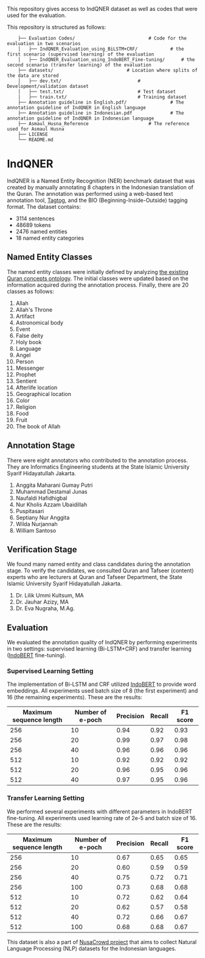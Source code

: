 <!-- -->

This repository gives access to IndQNER dataset as well as codes that were used for the evaluation.

This repository is structured as follows:

``` 
    ├── Evaluation Codes/							# Code for the evaluation in two scenarios
    │   ├── IndQNER_Evaluation_using_BiLSTM+CRF/			# the first scenario (supervised learning) of the evaluation
    │   ├── IndQNER_Evaluation_using_IndoBERT_Fine-tuning/		# the second scenario (transfer learning) of the evaluation
    ├── datasets/							# Location where splits of the data are stored
    │   ├── dev.txt/							# Development/validation dataset
    │   ├── test.txt/							# Test dataset
    |	├── train.txt/							# Training dataset
    ├── Annotation guideline in English.pdf/				# The annotation guideline of IndQNER in English language
    ├── Annotation guideline in Indonesian.pdf				# The annotation guideline of IndQNER in Indonesian language 
    ├── Asmaul_Husna_Reference						# The reference used for Asmaul Husna
    ├── LICENSE
    └── README.md
```

# IndQNER

IndQNER is a Named Entity Recognition (NER) benchmark dataset that was created by manually annotating 8 chapters in the Indonesian translation of the Quran. 
The annotation was performed using a web-based text annotation tool, [Tagtog](https://www.tagtog.com/), and the BIO (Beginning-Inside-Outside) tagging format. 
The dataset contains:
* 3114 sentences
* 48689 tokens
* 2476 named entities
* 18 named entity categories

## Named Entity Classes
The named entity classes were initially defined by analyzing [the existing Quran concepts ontology](https://corpus.quran.com/concept.jsp).
The initial classes were updated based on the information acquired during the annotation process. Finally, there are 20 classes as follows:
1. Allah
2. Allah's Throne
3. Artifact
4. Astronomical body
5. Event
6. False deity
7. Holy book
8. Language
9. Angel
10. Person
11. Messenger
12. Prophet
13. Sentient
14. Afterlife location
15. Geographical location
16. Color
17. Religion
18. Food
19. Fruit
20. The book of Allah

## Annotation Stage
There were eight annotators who contributed to the annotation process. They are Informatics Engineering students at the State Islamic University Syarif Hidayatullah Jakarta. 
1. Anggita Maharani Gumay Putri
2. Muhammad Destamal Junas
3. Naufaldi Hafidhigbal
4. Nur Kholis Azzam Ubaidillah
5. Puspitasari
6. Septiany Nur Anggita
7. Wilda Nurjannah
8. William Santoso

## Verification Stage
We found many named entity and class candidates during the annotation stage. To verify the candidates, we consulted Quran and Tafseer (content) experts who are lecturers at Quran and Tafseer Department, the State Islamic University Syarif Hidayatullah Jakarta.
1. Dr. Lilik Ummi Kultsum, MA
2. Dr. Jauhar Azizy, MA
3. Dr. Eva Nugraha, M.Ag.

## Evaluation
We evaluated the annotation quality of IndQNER by performing experiments in two settings: supervised learning (Bi-LSTM+CRF) and transfer learning ([IndoBERT](https://huggingface.co/indobenchmark/indobert-base-p1) fine-tuning). 

### Supervised Learning Setting
The implementation of Bi-LSTM and CRF utilized [IndoBERT](https://huggingface.co/indobenchmark/indobert-base-p1) to provide word embeddings. All experiments used batch size of 8 (the first experiment) and 16 (the remaining experiments). These are the results:

|Maximum sequence length|Number of e-poch|Precision|Recall|F1 score|
|-----------------------|----------------|---------|------|--------|
|         256		|       10	 |   0.94  | 0.92 |  0.93  |
|         256		|       20	 |   0.99  | 0.97 |  0.98  |
|         256		|       40	 |   0.96  | 0.96 |  0.96  |
|         512		|	10	 |   0.92  | 0.92 |  0.92  |
|	  512		| 	20	 |   0.96  | 0.95 |  0.96  |
|	  512 		|       40       |   0.97  | 0.95 |  0.96  |

### Transfer Learning Setting
We performed several experiments with different parameters in IndoBERT fine-tuning. All experiments used learning rate of 2e-5 and batch size of 16. These are the results:

|Maximum sequence length|Number of e-poch|Precision|Recall|F1 score|
|-----------------------|----------------|---------|------|--------|
|	  256		|	10	 |   0.67  | 0.65 |  0.65  |
|	  256 		|	20	 |   0.60  | 0.59 |  0.59  |
|	  256		|	40	 |   0.75  | 0.72 |  0.71  |
|	  256		|       100	 |   0.73  | 0.68 |  0.68  |
|	  512		|	10	 |   0.72  | 0.62 |  0.64  |
|	  512		|	20	 |   0.62  | 0.57 |  0.58  |
|	  512		|	40	 |   0.72  | 0.66 |  0.67  |
|	  512		|	100	 |   0.68  | 0.68 |  0.67  |

This dataset is also a part of [NusaCrowd project](https://github.com/IndoNLP/nusa-crowd) that aims to collect Natural Language Processing (NLP) datasets for the Indonesian languages.
